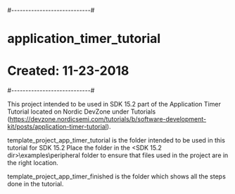 #----------------------------#
# application_timer_tutorial #
# Created: 11-23-2018        #
#----------------------------#

This project intended to be used in SDK 15.2 part of the Application Timer Tutorial located on Nordic DevZone
under Tutorials (https://devzone.nordicsemi.com/tutorials/b/software-development-kit/posts/application-timer-tutorial).

template_project_app_timer_tutorial is the folder intended to be used in this tutorial for SDK 15.2
Place the folder in the <SDK 15.2 dir>\examples\peripheral folder to ensure that files used in the project 
are in the right location.

template_project_app_timer_finished is the folder which shows all the steps done in the tutorial.

